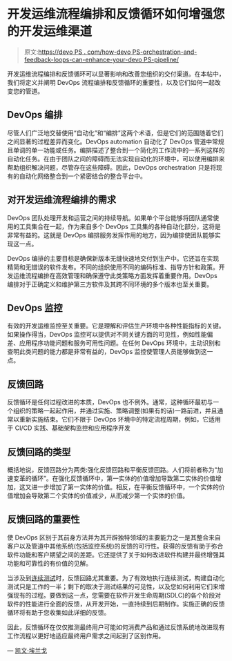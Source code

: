 # 开发运维流程编排和反馈循环如何增强您的开发运维渠道

> 原文:[https://devo PS . com/how-devo PS-orchestration-and-feedback-loops-can-enhance-your-devo PS-pipeline/](https://devops.com/how-devops-orchestration-and-feedback-loops-can-enhance-your-devops-pipeline/)

开发运维流程编排和反馈循环可以显著影响和改善您组织的交付渠道。在本帖中，我们将定义并阐明 DevOps 流程编排和反馈循环的重要性，以及它们如何一起改变您的管道。

## **DevOps 编排**

尽管人们广泛地交替使用“自动化”和“编排”这两个术语，但是它们的范围随着它们之间显著的过程差异而变化。DevOps automation 自动化了 DevOps 管道中常规且单调的单一功能或任务。编排描述了整合到一个简化的工作流中的一系列这样的自动化任务。在由于团队之间的障碍而无法实现自动化的环境中，可以使用编排来帮助组织解决问题，尽管存在这些障碍。因此，DevOps orchestration 只是将现有的自动化网络整合到一个紧密结合的整合平台中。

## **对开发运维流程编排的需求**

DevOps 团队处理开发和运营之间的持续导航。如果单个平台能够将团队通常使用的工具集合在一起，作为来自多个 DevOps 工具集的各种自动化部分，这将是非常有益的。这就是 DevOps 编排服务发挥作用的地方，因为编排使团队能够实现这一点。

DevOps 编排的主要目标是确保新版本无缝快速地交付到生产中。它还旨在实现精简和无错误的软件发布。不同的组织使用不同的编码标准、指导方针和政策。开发运维流程编排在高效管理和确保遵守此类策略方面发挥着重要作用。DevOps 编排对于正确定义和维护第三方软件及其跨不同环境的多个版本也至关重要。

## **DevOps 监控**

有效的开发运维监控至关重要。它是理解和评估生产环境中各种性能指标的关键。如果操作得当，DevOps 监控可以提供对不同关键方面的可见性，例如性能偏差、应用程序功能问题和服务可用性问题。在任何 DevOps 环境中，主动识别和查明此类问题的能力都是非常有益的，DevOps 监控使管理人员能够做到这一点。

## **反馈回路**

反馈循环是任何过程改进的本质，DevOps 也不例外。通常，这种循环最初与一个组织的策略一起起作用，并通过实施、策略调整(如果有的话)一路前进，并且通常以重新实施结束。它们不限于 DevOps 环境中的特定流程周期，例如，它适用于 CI/CD 实践、基础架构监控和应用程序开发

## **反馈回路的类型**

概括地说，反馈回路分为两类:强化反馈回路和平衡反馈回路。人们将前者称为“加速变革的循环”。在强化反馈循环中，第一实体的价值增加导致第二实体的价值增加，这又进一步增加了第一实体的价值。相反，在平衡反馈循环中，一个实体的价值增加会导致第二个实体的价值减少，从而减少第一个实体的价值。

## **反馈回路的重要性**

使 DevOps 区别于其前身方法并为其开辟独特领域的主要能力之一是其整合来自客户以及管道中其他系统(包括监控系统)的反馈的可行性。获得的反馈有助于弥合软件功能和客户期望之间的差距。它还提供了关于如何改进软件构建并最终增强其功能和可靠性的有价值的见解。

当涉及到[连续测试](https://ter.li/9pkgly)时，反馈回路尤其重要。为了有效地执行连续测试，构建自动化测试只是工作的一半；剩下的取决于测试结果的可见性，以及您如何利用它们来增强现有的过程。要做到这一点，您需要在软件开发生命周期(SDLC)的各个阶段对软件的性能进行全面的反馈，从开发开始，一直持续到后期制作。实施正确的反馈循环将有助于您收集如此详细的反馈。

因此，反馈循环在仅仅推测最终用户可能如何消费产品和通过反馈系统地改进现有工作流程以更好地适应最终用户需求之间起到了区别作用。

— [凯文·埃兰戈](https://devops.com/author/kavin-elango/)